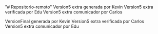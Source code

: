 "# Repositorio-remoto" 
Version5 extra generada por Kevin
Version5 extra verificada por Edu
Version5 extra comunicador por Carlos

VersionFinal generada por Kevin
Version5 extra verificada por Carlos
Version5 extra comunicador por Edu

